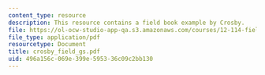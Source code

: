 ```yaml
---
content_type: resource
description: This resource contains a field book example by Crosby.
file: https://ol-ocw-studio-app-qa.s3.amazonaws.com/courses/12-114-field-geology-i-fall-2005/496a156c069e399e595336c09c2bb130_crosby_field_gs.pdf
file_type: application/pdf
resourcetype: Document
title: crosby_field_gs.pdf
uid: 496a156c-069e-399e-5953-36c09c2bb130
---
```

